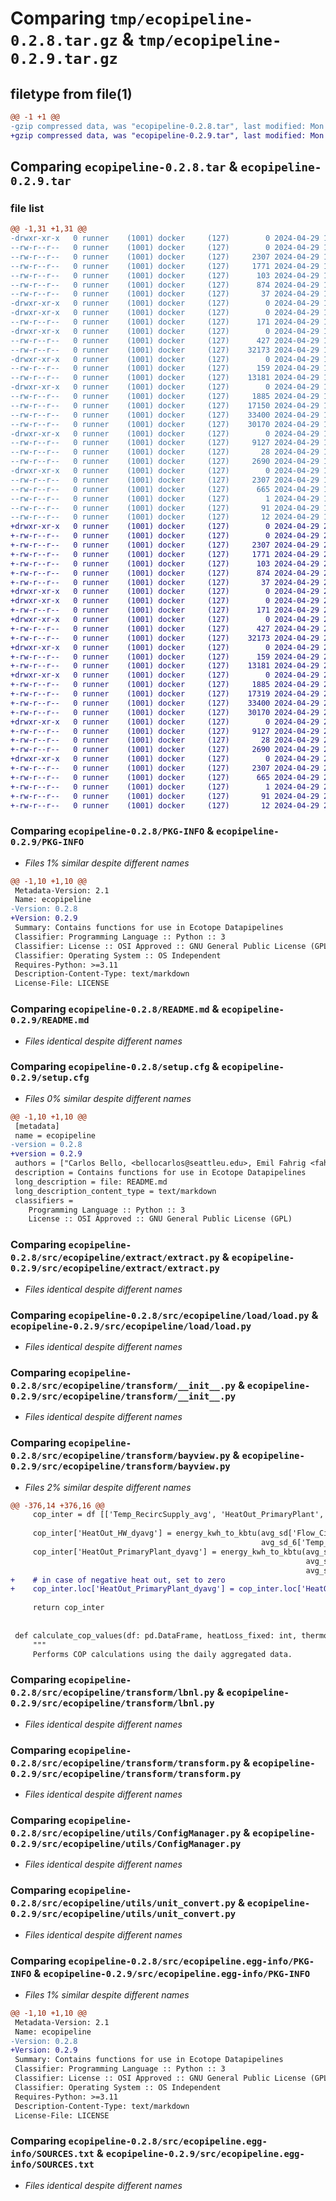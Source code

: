 # Comparing `tmp/ecopipeline-0.2.8.tar.gz` & `tmp/ecopipeline-0.2.9.tar.gz`

## filetype from file(1)

```diff
@@ -1 +1 @@
-gzip compressed data, was "ecopipeline-0.2.8.tar", last modified: Mon Apr 29 18:43:16 2024, max compression
+gzip compressed data, was "ecopipeline-0.2.9.tar", last modified: Mon Apr 29 22:10:05 2024, max compression
```

## Comparing `ecopipeline-0.2.8.tar` & `ecopipeline-0.2.9.tar`

### file list

```diff
@@ -1,31 +1,31 @@
-drwxr-xr-x   0 runner    (1001) docker     (127)        0 2024-04-29 18:43:16.053349 ecopipeline-0.2.8/
--rw-r--r--   0 runner    (1001) docker     (127)        0 2024-04-29 18:42:45.000000 ecopipeline-0.2.8/LICENSE
--rw-r--r--   0 runner    (1001) docker     (127)     2307 2024-04-29 18:43:16.053349 ecopipeline-0.2.8/PKG-INFO
--rw-r--r--   0 runner    (1001) docker     (127)     1771 2024-04-29 18:42:45.000000 ecopipeline-0.2.8/README.md
--rw-r--r--   0 runner    (1001) docker     (127)      103 2024-04-29 18:42:45.000000 ecopipeline-0.2.8/pyproject.toml
--rw-r--r--   0 runner    (1001) docker     (127)      874 2024-04-29 18:43:16.053349 ecopipeline-0.2.8/setup.cfg
--rw-r--r--   0 runner    (1001) docker     (127)       37 2024-04-29 18:42:45.000000 ecopipeline-0.2.8/setup.py
-drwxr-xr-x   0 runner    (1001) docker     (127)        0 2024-04-29 18:43:16.049349 ecopipeline-0.2.8/src/
-drwxr-xr-x   0 runner    (1001) docker     (127)        0 2024-04-29 18:43:16.049349 ecopipeline-0.2.8/src/ecopipeline/
--rw-r--r--   0 runner    (1001) docker     (127)      171 2024-04-29 18:42:45.000000 ecopipeline-0.2.8/src/ecopipeline/__init__.py
-drwxr-xr-x   0 runner    (1001) docker     (127)        0 2024-04-29 18:43:16.053349 ecopipeline-0.2.8/src/ecopipeline/extract/
--rw-r--r--   0 runner    (1001) docker     (127)      427 2024-04-29 18:42:45.000000 ecopipeline-0.2.8/src/ecopipeline/extract/__init__.py
--rw-r--r--   0 runner    (1001) docker     (127)    32173 2024-04-29 18:42:45.000000 ecopipeline-0.2.8/src/ecopipeline/extract/extract.py
-drwxr-xr-x   0 runner    (1001) docker     (127)        0 2024-04-29 18:43:16.053349 ecopipeline-0.2.8/src/ecopipeline/load/
--rw-r--r--   0 runner    (1001) docker     (127)      159 2024-04-29 18:42:45.000000 ecopipeline-0.2.8/src/ecopipeline/load/__init__.py
--rw-r--r--   0 runner    (1001) docker     (127)    13181 2024-04-29 18:42:45.000000 ecopipeline-0.2.8/src/ecopipeline/load/load.py
-drwxr-xr-x   0 runner    (1001) docker     (127)        0 2024-04-29 18:43:16.053349 ecopipeline-0.2.8/src/ecopipeline/transform/
--rw-r--r--   0 runner    (1001) docker     (127)     1885 2024-04-29 18:42:45.000000 ecopipeline-0.2.8/src/ecopipeline/transform/__init__.py
--rw-r--r--   0 runner    (1001) docker     (127)    17150 2024-04-29 18:42:45.000000 ecopipeline-0.2.8/src/ecopipeline/transform/bayview.py
--rw-r--r--   0 runner    (1001) docker     (127)    33400 2024-04-29 18:42:45.000000 ecopipeline-0.2.8/src/ecopipeline/transform/lbnl.py
--rw-r--r--   0 runner    (1001) docker     (127)    30170 2024-04-29 18:42:45.000000 ecopipeline-0.2.8/src/ecopipeline/transform/transform.py
-drwxr-xr-x   0 runner    (1001) docker     (127)        0 2024-04-29 18:43:16.053349 ecopipeline-0.2.8/src/ecopipeline/utils/
--rw-r--r--   0 runner    (1001) docker     (127)     9127 2024-04-29 18:42:45.000000 ecopipeline-0.2.8/src/ecopipeline/utils/ConfigManager.py
--rw-r--r--   0 runner    (1001) docker     (127)       28 2024-04-29 18:42:45.000000 ecopipeline-0.2.8/src/ecopipeline/utils/__init__.py
--rw-r--r--   0 runner    (1001) docker     (127)     2690 2024-04-29 18:42:45.000000 ecopipeline-0.2.8/src/ecopipeline/utils/unit_convert.py
-drwxr-xr-x   0 runner    (1001) docker     (127)        0 2024-04-29 18:43:16.053349 ecopipeline-0.2.8/src/ecopipeline.egg-info/
--rw-r--r--   0 runner    (1001) docker     (127)     2307 2024-04-29 18:43:16.000000 ecopipeline-0.2.8/src/ecopipeline.egg-info/PKG-INFO
--rw-r--r--   0 runner    (1001) docker     (127)      665 2024-04-29 18:43:16.000000 ecopipeline-0.2.8/src/ecopipeline.egg-info/SOURCES.txt
--rw-r--r--   0 runner    (1001) docker     (127)        1 2024-04-29 18:43:16.000000 ecopipeline-0.2.8/src/ecopipeline.egg-info/dependency_links.txt
--rw-r--r--   0 runner    (1001) docker     (127)       91 2024-04-29 18:43:16.000000 ecopipeline-0.2.8/src/ecopipeline.egg-info/requires.txt
--rw-r--r--   0 runner    (1001) docker     (127)       12 2024-04-29 18:43:16.000000 ecopipeline-0.2.8/src/ecopipeline.egg-info/top_level.txt
+drwxr-xr-x   0 runner    (1001) docker     (127)        0 2024-04-29 22:10:05.045734 ecopipeline-0.2.9/
+-rw-r--r--   0 runner    (1001) docker     (127)        0 2024-04-29 22:09:31.000000 ecopipeline-0.2.9/LICENSE
+-rw-r--r--   0 runner    (1001) docker     (127)     2307 2024-04-29 22:10:05.045734 ecopipeline-0.2.9/PKG-INFO
+-rw-r--r--   0 runner    (1001) docker     (127)     1771 2024-04-29 22:09:31.000000 ecopipeline-0.2.9/README.md
+-rw-r--r--   0 runner    (1001) docker     (127)      103 2024-04-29 22:09:31.000000 ecopipeline-0.2.9/pyproject.toml
+-rw-r--r--   0 runner    (1001) docker     (127)      874 2024-04-29 22:10:05.045734 ecopipeline-0.2.9/setup.cfg
+-rw-r--r--   0 runner    (1001) docker     (127)       37 2024-04-29 22:09:31.000000 ecopipeline-0.2.9/setup.py
+drwxr-xr-x   0 runner    (1001) docker     (127)        0 2024-04-29 22:10:05.041734 ecopipeline-0.2.9/src/
+drwxr-xr-x   0 runner    (1001) docker     (127)        0 2024-04-29 22:10:05.041734 ecopipeline-0.2.9/src/ecopipeline/
+-rw-r--r--   0 runner    (1001) docker     (127)      171 2024-04-29 22:09:31.000000 ecopipeline-0.2.9/src/ecopipeline/__init__.py
+drwxr-xr-x   0 runner    (1001) docker     (127)        0 2024-04-29 22:10:05.041734 ecopipeline-0.2.9/src/ecopipeline/extract/
+-rw-r--r--   0 runner    (1001) docker     (127)      427 2024-04-29 22:09:31.000000 ecopipeline-0.2.9/src/ecopipeline/extract/__init__.py
+-rw-r--r--   0 runner    (1001) docker     (127)    32173 2024-04-29 22:09:31.000000 ecopipeline-0.2.9/src/ecopipeline/extract/extract.py
+drwxr-xr-x   0 runner    (1001) docker     (127)        0 2024-04-29 22:10:05.041734 ecopipeline-0.2.9/src/ecopipeline/load/
+-rw-r--r--   0 runner    (1001) docker     (127)      159 2024-04-29 22:09:31.000000 ecopipeline-0.2.9/src/ecopipeline/load/__init__.py
+-rw-r--r--   0 runner    (1001) docker     (127)    13181 2024-04-29 22:09:31.000000 ecopipeline-0.2.9/src/ecopipeline/load/load.py
+drwxr-xr-x   0 runner    (1001) docker     (127)        0 2024-04-29 22:10:05.045734 ecopipeline-0.2.9/src/ecopipeline/transform/
+-rw-r--r--   0 runner    (1001) docker     (127)     1885 2024-04-29 22:09:31.000000 ecopipeline-0.2.9/src/ecopipeline/transform/__init__.py
+-rw-r--r--   0 runner    (1001) docker     (127)    17319 2024-04-29 22:09:31.000000 ecopipeline-0.2.9/src/ecopipeline/transform/bayview.py
+-rw-r--r--   0 runner    (1001) docker     (127)    33400 2024-04-29 22:09:31.000000 ecopipeline-0.2.9/src/ecopipeline/transform/lbnl.py
+-rw-r--r--   0 runner    (1001) docker     (127)    30170 2024-04-29 22:09:31.000000 ecopipeline-0.2.9/src/ecopipeline/transform/transform.py
+drwxr-xr-x   0 runner    (1001) docker     (127)        0 2024-04-29 22:10:05.045734 ecopipeline-0.2.9/src/ecopipeline/utils/
+-rw-r--r--   0 runner    (1001) docker     (127)     9127 2024-04-29 22:09:31.000000 ecopipeline-0.2.9/src/ecopipeline/utils/ConfigManager.py
+-rw-r--r--   0 runner    (1001) docker     (127)       28 2024-04-29 22:09:31.000000 ecopipeline-0.2.9/src/ecopipeline/utils/__init__.py
+-rw-r--r--   0 runner    (1001) docker     (127)     2690 2024-04-29 22:09:31.000000 ecopipeline-0.2.9/src/ecopipeline/utils/unit_convert.py
+drwxr-xr-x   0 runner    (1001) docker     (127)        0 2024-04-29 22:10:05.045734 ecopipeline-0.2.9/src/ecopipeline.egg-info/
+-rw-r--r--   0 runner    (1001) docker     (127)     2307 2024-04-29 22:10:05.000000 ecopipeline-0.2.9/src/ecopipeline.egg-info/PKG-INFO
+-rw-r--r--   0 runner    (1001) docker     (127)      665 2024-04-29 22:10:05.000000 ecopipeline-0.2.9/src/ecopipeline.egg-info/SOURCES.txt
+-rw-r--r--   0 runner    (1001) docker     (127)        1 2024-04-29 22:10:05.000000 ecopipeline-0.2.9/src/ecopipeline.egg-info/dependency_links.txt
+-rw-r--r--   0 runner    (1001) docker     (127)       91 2024-04-29 22:10:05.000000 ecopipeline-0.2.9/src/ecopipeline.egg-info/requires.txt
+-rw-r--r--   0 runner    (1001) docker     (127)       12 2024-04-29 22:10:05.000000 ecopipeline-0.2.9/src/ecopipeline.egg-info/top_level.txt
```

### Comparing `ecopipeline-0.2.8/PKG-INFO` & `ecopipeline-0.2.9/PKG-INFO`

 * *Files 1% similar despite different names*

```diff
@@ -1,10 +1,10 @@
 Metadata-Version: 2.1
 Name: ecopipeline
-Version: 0.2.8
+Version: 0.2.9
 Summary: Contains functions for use in Ecotope Datapipelines
 Classifier: Programming Language :: Python :: 3
 Classifier: License :: OSI Approved :: GNU General Public License (GPL)
 Classifier: Operating System :: OS Independent
 Requires-Python: >=3.11
 Description-Content-Type: text/markdown
 License-File: LICENSE
```

### Comparing `ecopipeline-0.2.8/README.md` & `ecopipeline-0.2.9/README.md`

 * *Files identical despite different names*

### Comparing `ecopipeline-0.2.8/setup.cfg` & `ecopipeline-0.2.9/setup.cfg`

 * *Files 0% similar despite different names*

```diff
@@ -1,10 +1,10 @@
 [metadata]
 name = ecopipeline
-version = 0.2.8
+version = 0.2.9
 authors = ["Carlos Bello, <bellocarlos@seattleu.edu>, Emil Fahrig <fahrigemil@seattleu.edu>, Casey Mang <cmang@seattleu.edu>, Julian Harris <harrisjulian@seattleu.edu>, Roger Tram <rtram@seattleu.edu>, Nolan Price <nolan@ecotope.com>"]
 description = Contains functions for use in Ecotope Datapipelines
 long_description = file: README.md
 long_description_content_type = text/markdown
 classifiers = 
 	Programming Language :: Python :: 3
 	License :: OSI Approved :: GNU General Public License (GPL)
```

### Comparing `ecopipeline-0.2.8/src/ecopipeline/extract/extract.py` & `ecopipeline-0.2.9/src/ecopipeline/extract/extract.py`

 * *Files identical despite different names*

### Comparing `ecopipeline-0.2.8/src/ecopipeline/load/load.py` & `ecopipeline-0.2.9/src/ecopipeline/load/load.py`

 * *Files identical despite different names*

### Comparing `ecopipeline-0.2.8/src/ecopipeline/transform/__init__.py` & `ecopipeline-0.2.9/src/ecopipeline/transform/__init__.py`

 * *Files identical despite different names*

### Comparing `ecopipeline-0.2.8/src/ecopipeline/transform/bayview.py` & `ecopipeline-0.2.9/src/ecopipeline/transform/bayview.py`

 * *Files 2% similar despite different names*

```diff
@@ -376,14 +376,16 @@
     cop_inter = df [['Temp_RecircSupply_avg', 'HeatOut_PrimaryPlant', 'HeatOut_SecLoop', 'HeatOut_HW', 'HeatLoss_TempMaint_MXV1', 'HeatLoss_TempMaint_MXV2', 'EnergyIn_SecLoopPump', 'EnergyIn_HPWH']].resample('D').mean()
 
     cop_inter['HeatOut_HW_dyavg'] = energy_kwh_to_kbtu(avg_sd['Flow_CityWater'], cop_inter['Temp_RecircSupply_avg'] -
                                                        avg_sd_6['Temp_CityWater'])
     cop_inter['HeatOut_PrimaryPlant_dyavg'] = energy_kwh_to_kbtu(avg_sd['Flow_CityWater_atSkid'],
                                                                  avg_sd['Temp_PrimaryStorageOutTop'] -
                                                                  avg_sd_6['Temp_CityWater_atSkid'])
+    # in case of negative heat out, set to zero
+    cop_inter.loc['HeatOut_PrimaryPlant_dyavg'] = cop_inter.loc['HeatOut_PrimaryPlant_dyavg'].apply(lambda x: max(x, 0))
 
     return cop_inter
 
 
 def calculate_cop_values(df: pd.DataFrame, heatLoss_fixed: int, thermo_slice: str) -> pd.DataFrame:
     """
     Performs COP calculations using the daily aggregated data.
```

### Comparing `ecopipeline-0.2.8/src/ecopipeline/transform/lbnl.py` & `ecopipeline-0.2.9/src/ecopipeline/transform/lbnl.py`

 * *Files identical despite different names*

### Comparing `ecopipeline-0.2.8/src/ecopipeline/transform/transform.py` & `ecopipeline-0.2.9/src/ecopipeline/transform/transform.py`

 * *Files identical despite different names*

### Comparing `ecopipeline-0.2.8/src/ecopipeline/utils/ConfigManager.py` & `ecopipeline-0.2.9/src/ecopipeline/utils/ConfigManager.py`

 * *Files identical despite different names*

### Comparing `ecopipeline-0.2.8/src/ecopipeline/utils/unit_convert.py` & `ecopipeline-0.2.9/src/ecopipeline/utils/unit_convert.py`

 * *Files identical despite different names*

### Comparing `ecopipeline-0.2.8/src/ecopipeline.egg-info/PKG-INFO` & `ecopipeline-0.2.9/src/ecopipeline.egg-info/PKG-INFO`

 * *Files 1% similar despite different names*

```diff
@@ -1,10 +1,10 @@
 Metadata-Version: 2.1
 Name: ecopipeline
-Version: 0.2.8
+Version: 0.2.9
 Summary: Contains functions for use in Ecotope Datapipelines
 Classifier: Programming Language :: Python :: 3
 Classifier: License :: OSI Approved :: GNU General Public License (GPL)
 Classifier: Operating System :: OS Independent
 Requires-Python: >=3.11
 Description-Content-Type: text/markdown
 License-File: LICENSE
```

### Comparing `ecopipeline-0.2.8/src/ecopipeline.egg-info/SOURCES.txt` & `ecopipeline-0.2.9/src/ecopipeline.egg-info/SOURCES.txt`

 * *Files identical despite different names*

